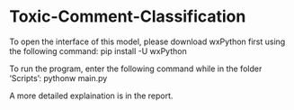 # Toxic-Comment-Classification

To open the interface of this model, please download wxPython first using the following command:
  pip install -U wxPython
  
To run the program, enter the following command while in the folder ‘Scripts’:
  pythonw main.py

A more detailed explaination is in the report.
